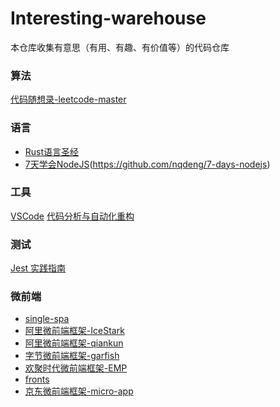 # Interesting-warehouse
本仓库收集有意思（有用、有趣、有价值等）的代码仓库

### 算法

[代码随想录-leetcode-master](https://github.com/youngyangyang04/leetcode-master)

### 语言
 - [Rust语言圣经](https://github.com/sunface/rust-course)
 - [7天学会NodeJS](七天学会NodeJS)(https://github.com/nqdeng/7-days-nodejs)

### 工具
[VSCode](https://github.com/microsoft/vscode)
[代码分析与自动化重构](https://github.com/modernizing/modernization)

### 测试
[Jest 实践指南](https://github.com/haixiangyan/jest-tutorial)

### 微前端
 - [single-spa](https://github.com/single-spa/single-spa)
 - [阿里微前端框架-IceStark](https://github.com/ice-lab/icestark)
 - [阿里微前端框架-qiankun](https://github.com/umijs/qiankun)
 - [字节微前端框架-garfish](https://github.com/modern-js-dev/garfish)
 - [欢聚时代微前端框架-EMP](https://github.com/efoxTeam/emp)
 - [fronts](https://github.com/unadlib/fronts)
 - [京东微前端框架-micro-app](https://github.com/micro-zoe/micro-app)
